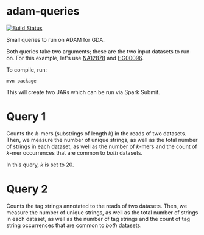 adam-queries
============

[![Build Status](https://travis-ci.org/fnothaft/adam-queries.svg?branch=master)](https://travis-ci.org/fnothaft/adam-queries)

Small queries to run on ADAM for GDA.

Both queries take two arguments; these are the two input datasets to run on. For this example,
let's use [NA12878](ftp://ftp-trace.ncbi.nih.gov/1000genomes/ftp/data/NA12878/alignment/NA12878.mapped.ILLUMINA.bwa.CEU.low_coverage.20121211.bam)
and [HG00096](ftp://ftp-trace.ncbi.nih.gov/1000genomes/ftp/data/HG00096/alignment/HG00096.mapped.ILLUMINA.bwa.GBR.low_coverage.20120522.bam).

To compile, run:

```
mvn package
```

This will create two JARs which can be run via Spark Submit.

Query 1
=======

Counts the _k_-mers (substrings of length _k_) in the reads of two datasets. Then,
we measure the number of unique strings, as well as the total number of strings
in each dataset, as well as the number of _k_-mers and the count of _k_-mer occurrences
that are common to _both_ datasets.

In this query, _k_ is set to 20.

Query 2
=======

Counts the tag strings annotated to the reads of two datasets. Then,
we measure the number of unique strings, as well as the total number of strings
in each dataset, as well as the number of tag strings and the count of tag string occurrences
that are common to _both_ datasets.